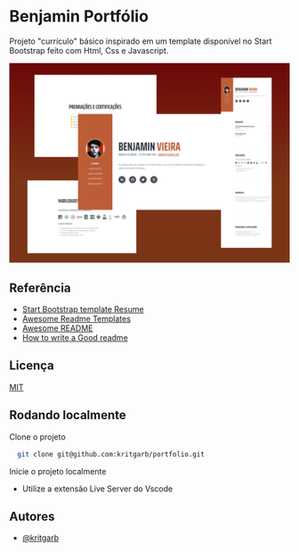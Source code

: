 
# Benjamin Portfólio

Projeto "currículo" básico inspirado em um template disponível no Start Bootstrap feito com Html, Css e Javascript.



![](/assets/img/example.png)

## Referência
 - [Start Bootstrap template Resume](https://startbootstrap.com/theme/resume)
 - [Awesome Readme Templates](https://awesomeopensource.com/project/elangosundar/awesome-README-templates)
 - [Awesome README](https://github.com/matiassingers/awesome-readme)
 - [How to write a Good readme](https://bulldogjob.com/news/449-how-to-write-a-good-readme-for-your-github-project)


## Licença

[MIT](https://choosealicense.com/licenses/mit/)


## Rodando localmente

Clone o projeto

```bash
  git clone git@github.com:kritgarb/portfolio.git
```


Inicie o projeto localmente

- Utilize a extensão Live Server do Vscode


## Autores

- [@kritgarb](https://www.github.com/kritgarb)

